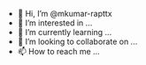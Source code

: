 - 👋 Hi, I’m @mkumar-rapttx
- 👀 I’m interested in ...
- 🌱 I’m currently learning ...
- 💞️ I’m looking to collaborate on ...
- 📫 How to reach me ...

<!---
mkumar-rapttx/mkumar-rapttx is a ✨ special ✨ repository because its `README.md` (this file) appears on your GitHub profile.
You can click the Preview link to take a look at your changes.
--->
